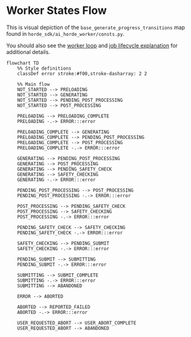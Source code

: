 # Worker States Flow

This is visual depiction of the `base_generate_progress_transitions` map found in `horde_sdk/ai_horde_worker/consts.py`.

You should also see the [worker loop](../haidra-assets/docs/worker_loop.md) and [job lifecycle explanation](../haidra-assets/docs/workers.md) for additional details.

```mermaid
flowchart TD
    %% Style definitions
    classDef error stroke:#f00,stroke-dasharray: 2 2

    %% Main flow
    NOT_STARTED --> PRELOADING
    NOT_STARTED --> GENERATING
    NOT_STARTED --> PENDING_POST_PROCESSING
    NOT_STARTED --> POST_PROCESSING

    PRELOADING --> PRELOADING_COMPLETE
    PRELOADING -.-> ERROR:::error

    PRELOADING_COMPLETE --> GENERATING
    PRELOADING_COMPLETE --> PENDING_POST_PROCESSING
    PRELOADING_COMPLETE --> POST_PROCESSING
    PRELOADING_COMPLETE -.-> ERROR:::error

    GENERATING --> PENDING_POST_PROCESSING
    GENERATING --> POST_PROCESSING
    GENERATING --> PENDING_SAFETY_CHECK
    GENERATING --> SAFETY_CHECKING
    GENERATING -.-> ERROR:::error

    PENDING_POST_PROCESSING --> POST_PROCESSING
    PENDING_POST_PROCESSING -.-> ERROR:::error

    POST_PROCESSING --> PENDING_SAFETY_CHECK
    POST_PROCESSING --> SAFETY_CHECKING
    POST_PROCESSING -.-> ERROR:::error

    PENDING_SAFETY_CHECK --> SAFETY_CHECKING
    PENDING_SAFETY_CHECK -.-> ERROR:::error

    SAFETY_CHECKING --> PENDING_SUBMIT
    SAFETY_CHECKING -.-> ERROR:::error

    PENDING_SUBMIT --> SUBMITTING
    PENDING_SUBMIT -.-> ERROR:::error

    SUBMITTING --> SUBMIT_COMPLETE
    SUBMITTING -.-> ERROR:::error
    SUBMITTING --> ABANDONED

    ERROR --> ABORTED

    ABORTED --> REPORTED_FAILED
    ABORTED -.-> ERROR:::error

    USER_REQUESTED_ABORT --> USER_ABORT_COMPLETE
    USER_REQUESTED_ABORT --> ABANDONED
```
